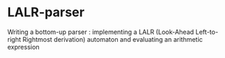 # LALR-parser
Writing a bottom-up parser : implementing a LALR (Look-Ahead Left-to-right Rightmost derivation) automaton and evaluating an arithmetic expression
